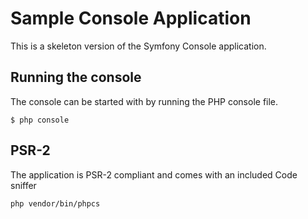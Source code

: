 # Sample Console Application
This is a skeleton version of the Symfony Console application.

## Running the console
The console can be started with by running the PHP console file.
```
$ php console
```

## PSR-2
The application is PSR-2 compliant and comes with an included Code sniffer
```
php vendor/bin/phpcs
```